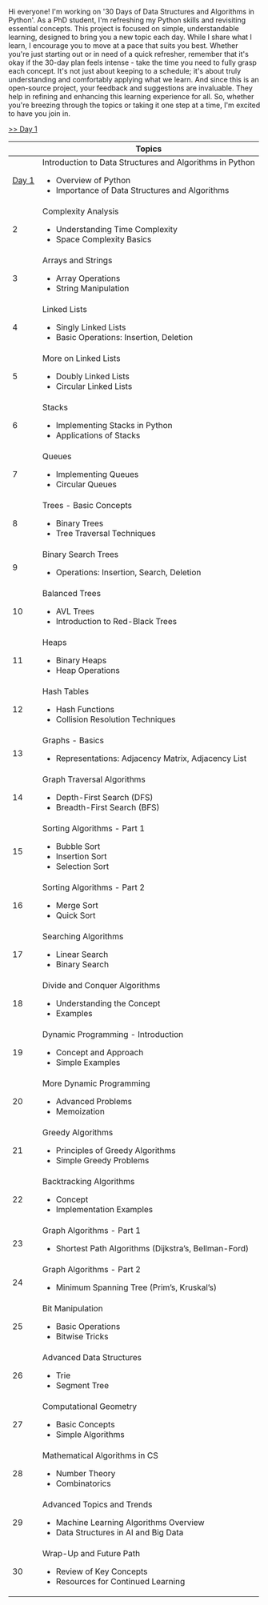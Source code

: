 Hi everyone! I'm working on '30 Days of Data Structures and Algorithms in Python'. As a PhD student, I'm refreshing my Python skills and revisiting essential concepts. This project is focused on simple, understandable learning, designed to bring you a new topic each day. While I share what I learn, I encourage you to move at a pace that suits you best. Whether you're just starting out or in need of a quick refresher, remember that it's okay if the 30-day plan feels intense - take the time you need to fully grasp each concept. It's not just about keeping to a schedule; it's about truly understanding and comfortably applying what we learn. And since this is an open-source project, your feedback and suggestions are invaluable. They help in refining and enhancing this learning experience for all. So, whether you're breezing through the topics or taking it one step at a time, I'm excited to have you join in.


<a href="Day 1 - Introduction to Data Structures and Algorithms in Python/Day 1.md"> >> Day 1 </a> 

<div align="center">
<table style="width: 100%;">
<thead>
<tr>
<th> </th>
<th>Topics</th>
</tr>
</thead>
<tbody>

<!-- Day 1 -->
<tr>
<td> <a href="Day 1 - Introduction to Data Structures and Algorithms in Python/Day 1.md"> Day 1 </a></td>
<td>Introduction to Data Structures and Algorithms in Python 
<ul>
<li>Overview of Python</li>
<li>Importance of Data Structures and Algorithms</li>
</ul></td>
</tr>

<!-- Day 2 -->
<tr>
<td>2</td>
<td>Complexity Analysis <ul><li>Understanding Time Complexity</li><li>Space Complexity Basics</li></ul></td>
</tr>

<!-- Day 3 -->
<tr>
<td>3</td>
<td>Arrays and Strings <ul><li>Array Operations</li><li>String Manipulation</li></ul></td>
</tr>

<!-- Day 4 -->
<tr>
<td>4</td>
<td>Linked Lists <ul><li>Singly Linked Lists</li><li>Basic Operations: Insertion, Deletion</li></ul></td>
</tr>

<!-- Day 5 -->
<tr>
<td>5</td>
<td>More on Linked Lists <ul><li>Doubly Linked Lists</li><li>Circular Linked Lists</li></ul></td>
</tr>

<!-- Day 6 -->
<tr>
<td>6</td>
<td>Stacks <ul><li>Implementing Stacks in Python</li><li>Applications of Stacks</li></ul></td>
</tr>

<!-- Day 7 -->
<tr>
<td>7</td>
<td>Queues <ul><li>Implementing Queues</li><li>Circular Queues</li></ul></td>
</tr>

<!-- Day 8 -->
<tr>
<td>8</td>
<td>Trees - Basic Concepts <ul><li>Binary Trees</li><li>Tree Traversal Techniques</li></ul></td>
</tr>

<!-- Day 9 -->
<tr>
<td>9</td>
<td>Binary Search Trees <ul><li>Operations: Insertion, Search, Deletion</li></ul></td>
</tr>

<!-- Day 10 -->
<tr>
<td>10</td>
<td>Balanced Trees <ul><li>AVL Trees</li><li>Introduction to Red-Black Trees</li></ul></td>
</tr>

<!-- Day 11 -->
<tr>
<td>11</td>
<td>Heaps <ul><li>Binary Heaps</li><li>Heap Operations</li></ul></td>
</tr>

<!-- Day 12 -->
<tr>
<td>12</td>
<td>Hash Tables <ul><li>Hash Functions</li><li>Collision Resolution Techniques</li></ul></td>
</tr>

<!-- Day 13 -->
<tr>
<td>13</td>
<td>Graphs - Basics <ul><li>Representations: Adjacency Matrix, Adjacency List</li></ul></td>
</tr>

<!-- Day 14 -->
<tr>
<td>14</td>
<td>Graph Traversal Algorithms <ul><li>Depth-First Search (DFS)</li><li>Breadth-First Search (BFS)</li></ul></td>
</tr>

<!-- Day 15 -->
<tr>
<td>15</td>
<td>Sorting Algorithms - Part 1 <ul><li>Bubble Sort</li><li>Insertion Sort</li><li>Selection Sort</li></ul></td>
</tr>

<!-- Day 16 -->
<tr>
<td>16</td>
<td>Sorting Algorithms - Part 2 <ul><li>Merge Sort</li><li>Quick Sort</li></ul></td>
</tr>

<!-- Day 17 -->
<tr>
<td>17</td>
<td>Searching Algorithms <ul><li>Linear Search</li><li>Binary Search</li></ul></td>
</tr>

<!-- Day 18 -->
<tr>
<td>18</td>
<td>Divide and Conquer Algorithms <ul><li>Understanding the Concept</li><li>Examples</li></ul></td>
</tr>

<!-- Day 19 -->
<tr>
<td>19</td>
<td>Dynamic Programming - Introduction <ul><li>Concept and Approach</li><li>Simple Examples</li></ul></td>
</tr>

<!-- Day 20 -->
<tr>
<td>20</td>
<td>More Dynamic Programming <ul><li>Advanced Problems</li><li>Memoization</li></ul></td>
</tr>

<!-- Day 21 -->
<tr>
<td>21</td>
<td>Greedy Algorithms <ul><li>Principles of Greedy Algorithms</li><li>Simple Greedy Problems</li></ul></td>
</tr>

<!-- Day 22 -->
<tr>
<td>22</td>
<td>Backtracking Algorithms <ul><li>Concept</li><li>Implementation Examples</li></ul></td>
</tr>

<!-- Day 23 -->
<tr>
<td>23</td>
<td>Graph Algorithms - Part 1 <ul><li>Shortest Path Algorithms (Dijkstra’s, Bellman-Ford)</li></ul></td>
</tr>

<!-- Day 24 -->
<tr>
<td>24</td>
<td>Graph Algorithms - Part 2 <ul><li>Minimum Spanning Tree (Prim’s, Kruskal’s)</li></ul></td>
</tr>

<!-- Day 25 -->
<tr>
<td>25</td>
<td>Bit Manipulation <ul><li>Basic Operations</li><li>Bitwise Tricks</li></ul></td>
</tr>

<!-- Day 26 -->
<tr>
<td>26</td>
<td>Advanced Data Structures <ul><li>Trie</li><li>Segment Tree</li></ul></td>
</tr>

<!-- Day 27 -->
<tr>
<td>27</td>
<td>Computational Geometry <ul><li>Basic Concepts</li><li>Simple Algorithms</li></ul></td>
</tr>

<!-- Day 28 -->
<tr>
<td>28</td>
<td>Mathematical Algorithms in CS <ul><li>Number Theory</li><li>Combinatorics</li></ul></td>
</tr>

<!-- Day 29 -->
<tr>
<td>29</td>
<td>Advanced Topics and Trends <ul><li>Machine Learning Algorithms Overview</li><li>Data Structures in AI and Big Data</li></ul></td>
</tr>

<!-- Day 30 -->
<tr>
<td>30</td>
<td>Wrap-Up and Future Path <ul><li>Review of Key Concepts</li><li>Resources for Continued Learning</li></ul></td>
</tr>

</tbody>
</table>
</div>
